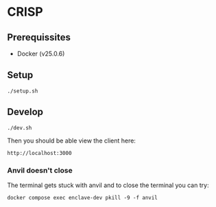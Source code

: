 # CRISP

## Prerequissites

- Docker (v25.0.6)

## Setup

```
./setup.sh
```

## Develop

```
./dev.sh
```

Then you should be able view the client here:

```
http://localhost:3000
```

### Anvil doesn't close

The terminal gets stuck with anvil and to close the terminal you can try:

```
docker compose exec enclave-dev pkill -9 -f anvil
```
